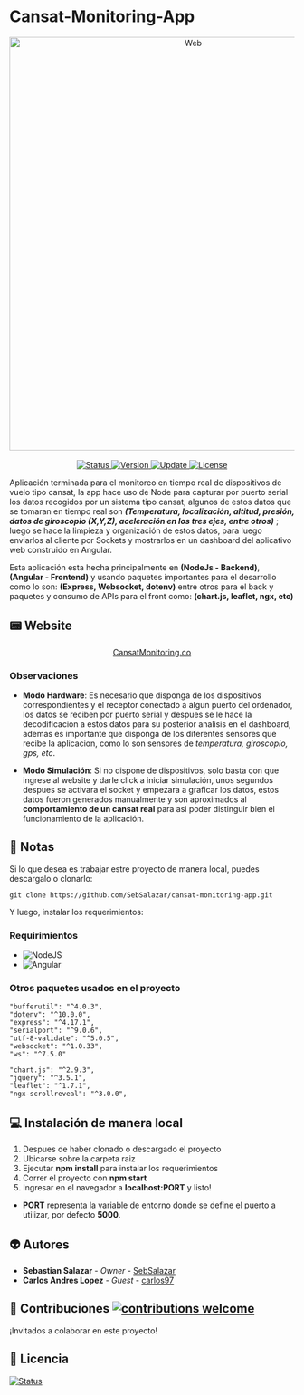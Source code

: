 # Cansat-Monitoring-App

<div align="center">
	<a href="https://cansatmonitoring.herokuapp.com/">
		<img src="https://i.imgur.com/guYeuTz.jpeg" alt="Web" height="731" width="634">
	</a>
</div>
<br/>
<div align="center">
	<a href="#changelog">
		<img src="https://img.shields.io/badge/stability-stable-succes.svg?style=flat-square&logo=appveyor" alt="Status">
	</a>
	<a href="#changelog">
		<img src="https://img.shields.io/badge/release-v1.1.0-blue.svg?style=flat-square&logo=appveyor" alt="Version">
	</a>
	<a href="#changelog">
		<img src="https://img.shields.io/badge/update-june-yellowgreen.svg?style=flat-square&logo=appveyor" alt="Update">
	</a>
	<a href="#license">
		<img src="https://img.shields.io/badge/license-MIT-green.svg?style=flat-square&logo=appveyor" alt="License">
	</a>
</div>

Aplicación terminada para el monitoreo en tiempo real de dispositivos de vuelo tipo cansat, la app hace uso de Node para capturar por puerto serial los datos recogidos por un sistema tipo cansat, algunos de estos datos que se tomaran en tiempo real son  ***(Temperatura, localización, altitud, presión, datos de giroscopio (X,Y,Z), aceleración en los tres ejes, entre otros)*** ; luego se hace la limpieza y organización de estos datos, para luego enviarlos al cliente por Sockets y mostrarlos en un dashboard del aplicativo web construido en Angular.

Esta aplicación esta hecha principalmente en **(NodeJs - Backend)**, **(Angular - Frontend)** y usando paquetes importantes para el desarrollo como lo son: **(Express, Websocket, dotenv)** entre otros para el back y paquetes y consumo de APIs para el front como: **(chart.js, leaflet, ngx, etc)**

## 📟 Website

<div align="center">
  <a href="https://cansatmonitoring.herokuapp.com/">
    CansatMonitoring.co
  </a>
</div>

### Observaciones

* **Modo Hardware**: Es necesario que disponga de los dispositivos correspondientes y el receptor conectado a algun puerto del ordenador, los datos se reciben por puerto serial y despues se le hace la decodificacion a estos datos para su posterior analisis en el dashboard, ademas es importante que disponga de los diferentes sensores que recibe la aplicacion, como lo son sensores de *temperatura, giroscopio, gps, etc*.

* **Modo Simulación**: Si no dispone de dispositivos, solo basta con que ingrese al website y darle click a iniciar simulación, unos segundos despues se activara el socket y empezara a graficar los datos, estos datos fueron generados manualmente y son aproximados al **comportamiento de un cansat real** para asi poder distinguir bien el funcionamiento de la aplicación.

## 📑 Notas

Si lo que desea es trabajar estre proyecto de manera local, puedes descargalo o clonarlo:

```
git clone https://github.com/SebSalazar/cansat-monitoring-app.git
```

Y luego, instalar los requerimientos:

### Requirimientos

- <img alt="NodeJS" src="https://img.shields.io/badge/NodeJS%20-%068033.svg?&style=for-the-badge&logo=javascript&logoColor=white"/>

- <img alt="Angular" src="https://img.shields.io/badge/Angular CLI 9+%20-%23FF2D20.svg?&style=for-the-badge&logo=angular&logoColor=white"/>

### Otros paquetes usados en el proyecto

```
"bufferutil": "^4.0.3",
"dotenv": "^10.0.0",
"express": "^4.17.1",
"serialport": "^9.0.6",
"utf-8-validate": "^5.0.5",
"websocket": "^1.0.33",
"ws": "^7.5.0"

"chart.js": "^2.9.3",
"jquery": "^3.5.1",
"leaflet": "^1.7.1",
"ngx-scrollreveal": "^3.0.0",
```

## 💻 Instalación de manera local

1. Despues de haber clonado o descargado el proyecto
2. Ubicarse sobre la carpeta raiz
3. Ejecutar **npm install** para instalar los requerimientos 
4. Correr el proyecto con **npm start**
5. Ingresar en el navegador a **localhost:PORT** y listo!

* **PORT** representa la variable de entorno donde se define el puerto a utilizar, por defecto **5000**.

## 👽 Autores

* **Sebastian Salazar** - _Owner_ - [SebSalazar](https://github.com/SebSalazar)
* **Carlos Andres Lopez** - _Guest_ - [carlos97](https://github.com/carlos97)

## 😬 Contribuciones [![contributions welcome](https://img.shields.io/badge/contributions-welcome-brightgreen.svg)](https://github.com/SebSalazar/cansatUD-client/issues)

¡Invitados a colaborar en este proyecto!

## 📝 Licencia

<a href="#">
		<img src="https://img.shields.io/badge/license-MIT-red.svg?style=flat-square&logo=license" alt="Status">
</a>